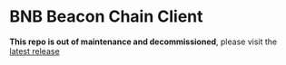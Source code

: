 # BNB Beacon Chain Client

**This repo is out of maintenance and decommissioned**, please visit the [latest release](https://github.com/bnb-chain/node/releases/latest)
